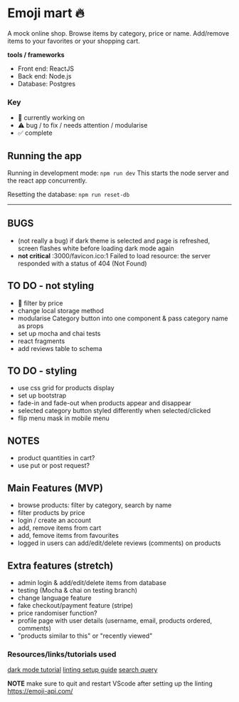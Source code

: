 # Emoji mart 🔥

A mock online shop. Browse items by category, price or name. Add/remove items to your favorites or your shopping cart. 

**tools / frameworks**
- Front end: ReactJS
- Back end: Node.js
- Database: Postgres

### Key
- 📍 currently working on 
- ⚠️ bug / to fix / needs attention / modularise
- ✅ complete


## Running the app

Running in development mode: `npm run dev`
This starts the node server and the react app concurrently.

Resetting the database: `npm run reset-db`

---

## BUGS

- (not really a bug) if dark theme is selected and page is refreshed, screen flashes white before loading dark mode again
- **not critical** :3000/favicon.ico:1 Failed to load resource: the server responded with a status of 404 (Not Found)



## TO DO - not styling

- 📍 filter by price
- change local storage method
- modularise Category button into one component & pass category name as props
- set up mocha and chai tests
- react fragments
- add reviews table to schema

## TO DO - styling

- use css grid for products display
- set up bootstrap
- fade-in and fade-out when products appear and disappear
- selected category button styled differently when selected/clicked
- flip menu mask in mobile menu

## NOTES
- product quantities in cart?
- use put or post request?


## Main Features (MVP)

- browse products: filter by category, search by name
- filter products by price
- login / create an account
- add, remove items from cart
- add, femove items from favourites
- logged in users can add/edit/delete reviews (comments) on products


## Extra features (stretch)

- admin login & add/edit/delete items from database
- testing (Mocha & chai on testing branch)
- change language feature
- fake checkout/payment feature (stripe)
- price randomiser function?
- profile page with user details (username, email, products ordered, comments)
- "products similar to this" or "recently viewed"

### Resources/links/tutorials used

[dark mode tutorial](https://css-tricks.com/a-dark-mode-toggle-with-react-and-themeprovider/)
[linting setup guide](https://dev.to/saurabhggc/add-eslint-prettier-and-airbnb-to-your-project-3mo8)
[search query](https://www.youtube.com/watch?v=LkoSe0ba7SE&ab_channel=TheStoicProgrammers)


**NOTE** make sure to quit and restart VScode after setting up the linting
https://emoji-api.com/
